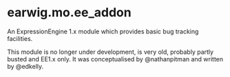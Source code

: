 # earwig.mo.ee_addon
An ExpressionEngine 1.x module which provides basic bug tracking facilities.

This module is no longer under development, is very old, probably partly busted and EE1.x only. It was conceptualised by @nathanpitman and written by @edkelly.
